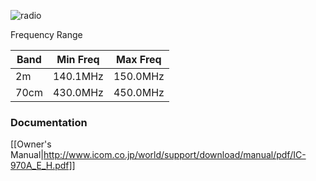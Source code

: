 ![radio](https://i.imgur.com/5SyyPwc.png)

Frequency Range

Band|Min Freq|Max Freq   
----|--------|-----------
2m|140.1MHz|150.0MHz
70cm|430.0MHz|450.0MHz

### Documentation

[[Owner's Manual|http://www.icom.co.jp/world/support/download/manual/pdf/IC-970A_E_H.pdf]]